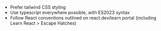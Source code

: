 - Prefer tailwind CSS styling
- Use typescript everywhere possible, with ES2023 syntax
- Follow React conventions outlined on react.dev/learn portal (including Learn React > Escape Hatches)
